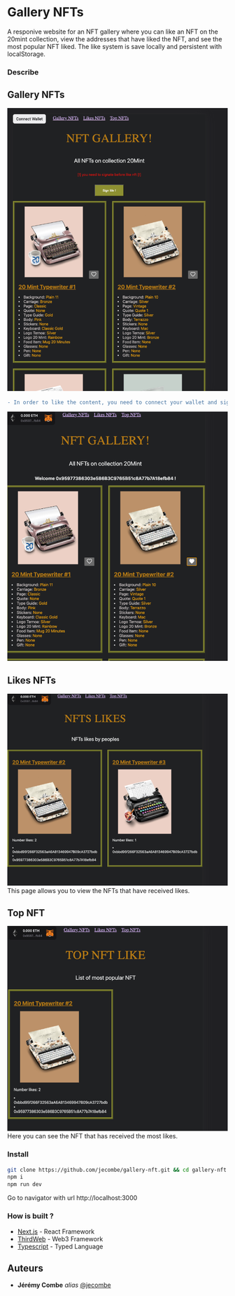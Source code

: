 # Gallery NFTs

A responive website for an NFT gallery where you can like an NFT on the 20mint collection, view the addresses that have liked the NFT, and see the most popular NFT liked. The like system is save locally and persistent with localStorage.

### Describe

## Gallery NFTs
![My Image](readmeImg/home.png)  

 ```diff
- In order to like the content, you need to connect your wallet and sign the message.  
```  
![My Image](readmeImg/welcome.png)  

## Likes NFTs
![My Image](readmeImg/likes.png)  
This page allows you to view the NFTs that have received likes.  

## Top NFT
![My Image](readmeImg/top.png)  
Here you can see the NFT that has received the most likes.  

### Install

```bash
git clone https://github.com/jecombe/gallery-nft.git && cd gallery-nft
npm i
npm run dev
```
Go to navigator with url http://localhost:3000

### How is built ?

* [Next.js](https://nextjs.org/) - React Framework
* [ThirdWeb](https://thirdweb.com/) - Web3 Framework
* [Typescript](https://www.typescriptlang.org/) - Typed Language

## Auteurs
* **Jérémy Combe** _alias_ [@jecombe](https://github.com/jecombe)
